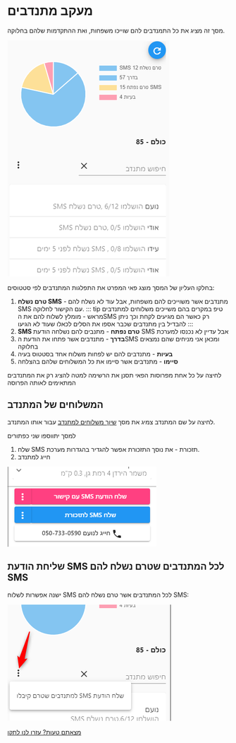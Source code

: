 # מעקב מתנדבים

מסך זה מציג את כל התמנדבים להם שוייכו משפחות, ואת ההתקדמות שלהם בחלוקה.

![](./2020-10-05_16h02_24.png)

בחלקו העליון של המסך מוצג פאי המפרט את התפלגות המתנדבים לפי סטטוסים:
1. **טרם נשלח SMS** - מתנדבים אשר משוייכים להם משפחות, אבל עוד לא נשלח להם SMS עם הקישור לחלוקה.
   ::: tip טיפ
   במקרים בהם משייכים משלוחים למתנדבים מראש - מומלץ לשלוח להם את הSMS רק כאשר הם מגיעים לקחת וכך ניתן להבדיל בין מתנדבים שכבר אספו את הסלים לכאלו שעוד לא הגיעו
   :::
2. **SMS טרם נפתח** - מתנבים להם נשלחה הודעת SMS אבל עדיין לא נכנסו למערכת
3. **בדרך** - מתנדבים אשר פתחו את הודעת הSMS ומכאן אני מניחים שהם נמצאים בחלוקה
4. **בעיות** - מתנדבים להם יש לפחות משלוח אחד בסטטוס בעיה
5. **סיימו** - מתנדבים אשר סיימו את כל המשלוחים שלהם בהצלחה

לחיצה על כל אחת מפרוסות הפאי תסנן את הרשימה למטה להציג רק את המתנדבים המתאימים לאותה הפרוסה

## המשלוחים של המתנדב
לחיצה על שם המתנדב צמיג את מסך 
[שיוך משלוחים למתנדב](/guide/)
עבור אותו המתנדב.

למסך יתווספו שני כפתורים
1. שלח SMS תזכורת - את נוסך התזכורת אפשר להגדיר בהגדרות מערכת.
2. חייג למתנדב

![](./2020-10-05_16h16_45.png)


## שליחת הודעת SMS לכל המתנדבים שטרם נשלח להם SMS
ישנה אפשרות לשלוח SMS לכל המתנדבים אשר טרם נשלח להם SMS:

![](./2020-10-05_16h18_48.png)

[מצאתם טעות? עזרו לנו לתקן](https://github.com/noam-honig/food-basket-delivery/tree/master/docs/guide/delivery-followup.md)
